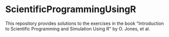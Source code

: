 # ScientificProgrammingUsingR
This repository provides solutions to the exercises in the book "Introduction to Scientific Programming and Simulation Using R" by O. Jones, et al.
